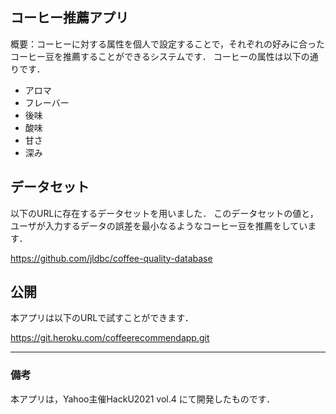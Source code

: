 ## コーヒー推薦アプリ
概要：コーヒーに対する属性を個人で設定することで，それぞれの好みに合ったコーヒー豆を推薦することができるシステムです．
コーヒーの属性は以下の通りです．

- アロマ
- フレーバー
- 後味
- 酸味
- 甘さ
- 深み

## データセット
以下のURLに存在するデータセットを用いました．
このデータセットの値と，ユーザが入力するデータの誤差を最小なるようなコーヒー豆を推薦をしています．

https://github.com/jldbc/coffee-quality-database


## 公開

本アプリは以下のURLで試すことができます．

https://git.heroku.com/coffeerecommendapp.git

---

### 備考
本アプリは，Yahoo主催HackU2021 vol.4 にて開発したものです．